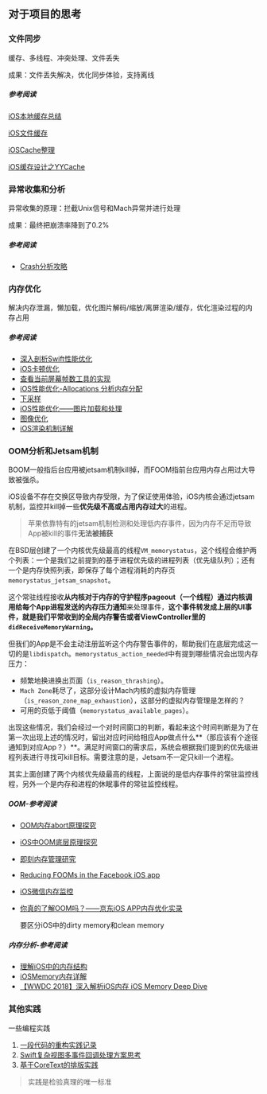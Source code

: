 ## 对于项目的思考

### 文件同步

缓存、多线程、冲突处理、文件丢失

成果：文件丢失解决，优化同步体验，支持离线

##### 参考阅读

[iOS本地缓存总结](https://www.jianshu.com/p/a8251c8c0298)

[iOS文件缓存](https://ctinusdev.github.io/2017/07/29/FileCache/)

[iOSCache整理](https://juejin.im/post/6844903522106867726)

[iOS缓存设计之YYCache](https://www.infoq.cn/article/V3J6HrWtrzjUmGOz66f5)

### 异常收集和分析

异常收集的原理：拦截Unix信号和Mach异常并进行处理

成果：最终把崩溃率降到了0.2%

##### 参考阅读

* [Crash分析攻略](https://mp.weixin.qq.com/s/hVj-j61Br3dox37SN79fDQ)

### 内存优化

解决内存泄漏，懒加载，优化图片解码/缩放/离屏渲染/缓存，优化渲染过程的内存占用

#####   参考阅读

  * [深入剖析Swift性能优化](https://mp.weixin.qq.com/s/U95QmOOjeXkk-yC23cuZCQ)
  * [iOS卡顿优化](https://juejin.im/post/6844904004053368846)
  * [查看当前屏幕帧数工具的实现](https://www.jianshu.com/p/878bfd38666d)
  * [iOS性能优化-Allocations 分析内存分配](https://mp.weixin.qq.com/s/WqVZ1rFpYrvE8X-J0f35mw)
* [下采样](https://www.jianshu.com/p/7d8a82115060)
* [iOS性能优化——图片加载和处理](https://www.jianshu.com/p/7d8a82115060)
* [图像优化](https://nemocdz.github.io/post/%E8%AF%91-%E5%9B%BE%E5%83%8F%E4%BC%98%E5%8C%96/)
* [iOS渲染机制详解](https://juejin.im/post/6844904162765832206#comment)

### OOM分析和Jetsam机制

BOOM一般指后台应用被jetsam机制kill掉，而FOOM指前台应用内存占用过大导致被强杀。

iOS设备不存在交换区导致内存受限，为了保证使用体验，iOS内核会通过jetsam机制，监控并kill掉一些**优先级不高或占用内存过大**的进程。

> 苹果依靠特有的jetsam机制检测和处理低内存事件，因为内存不足而导致App被kill的事件**无法被捕获**

在BSD层创建了一个内核优先级最高的线程`VM_memorystatus`，这个线程会维护两个列表：一个是我们之前提到的基于进程优先级的进程列表（优先级队列）；还有一个是内存快照列表，即保存了每个进程消耗的内存页`memorystatus_jetsam_snapshot`。

这个常驻线程接收**从内核对于内存的守护程序pageout（一个线程）通过内核调用给每个App进程发送的内存压力通知**来处理事件，**这个事件转发成上层的UI事件，就是我们平常收到的全局内存警告或者ViewController里的`didReceiveMemoryWarning`。**

但我们的App是不会主动注册监听这个内存警告事件的，帮助我们在底层完成这一切的是`libdispatch`。`memorystatus_action_needed`中有提到哪些情况会出现内存压力：

* 频繁地换进换出页面（`is_reason_thrashing`）。
* `Mach Zone`耗尽了，这部分设计Mach内核的虚拟内存管理（`is_reason_zone_map_exhaustion`），这部分的虚拟内存管理是怎样的？
* 可用的页低于阈值（`memorystatus_available_pages`）。

出现这些情况，我们会经过一个对时间窗口的判断，看起来这个时间判断是为了在第一次出现上述的情况时，留出对应时间给相应App做点什么**（那应该有个途径通知到对应App？）**。满足时间窗口的需求后，系统会根据我们提到的优先级进程列表进行寻找可kill目标。需要注意的是，Jetsam不一定只kill一个进程。

其实上面创建了两个内核优先级最高的线程，上面说的是低内存事件的常驻监控线程，另外一个是内存和进程的休眠事件的常驻监控线程。

##### OOM-参考阅读

* [OOM内存abort原理探究](https://satanwoo.github.io/2017/10/18/abort/)

* [iOS中OOM底层原理探究](https://jinxuebin.cn/2019/07/OOM%e5%ba%95%e5%b1%82%e5%8e%9f%e7%90%86%e6%8e%a2%e7%a9%b6/)

* [即刻内存管理研究](https://zhuanlan.zhihu.com/p/49829766)

* [Reducing FOOMs in the Facebook iOS app](https://engineering.fb.com/ios/reducing-fooms-in-the-facebook-ios-app/)

* [iOS微信内存监控](https://wetest.qq.com/lab/view/367.html)

* [你真的了解OOM吗？——京东iOS APP内存优化实录](http://www.cocoachina.com/index.php/articles/485753)

  要区分iOS中的dirty memory和clean memory

##### 内存分析-参考阅读

* [理解iOS中的内存结构](https://xta0.me/2012/07/10/iOS-Memory-1.html)
* [iOSMemory内存详解](https://juejin.im/post/6844903902169710600)
* [【WWDC 2018】深入解析iOS内存 iOS Memory Deep Dive](https://www.jianshu.com/p/a6c673678f36)

### 其他实践

一些编程实践

1. [一段代码的重构实践记录](https://juejin.im/post/5e01cb76f265da339260c753)
2. [Swift复杂视图多事件回调处理方案思考](https://www.jianshu.com/p/204e2d00c202)
3. [基于CoreText的排版实践](https://blog.devtang.com/2015/06/26/using-coretext-1/)

> 实践是检验真理的唯一标准